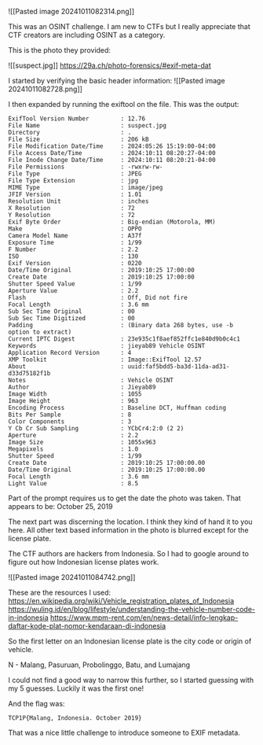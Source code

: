 ![[Pasted image 20241011082314.png]]

This was an OSINT challenge. I am new to CTFs but I really appreciate that CTF creators are including OSINT as a category. 

This is the photo they provided:

![[suspect.jpg]]
https://29a.ch/photo-forensics/#exif-meta-dat

I started by verifying the basic header information:
![[Pasted image 20241011082728.png]]

I then expanded by running the exiftool on the file. This was the output:

```
ExifTool Version Number         : 12.76
File Name                       : suspect.jpg
Directory                       : .
File Size                       : 206 kB
File Modification Date/Time     : 2024:05:26 15:19:00-04:00
File Access Date/Time           : 2024:10:11 08:20:27-04:00
File Inode Change Date/Time     : 2024:10:11 08:20:21-04:00
File Permissions                : -rwxrw-rw-
File Type                       : JPEG
File Type Extension             : jpg
MIME Type                       : image/jpeg
JFIF Version                    : 1.01
Resolution Unit                 : inches
X Resolution                    : 72
Y Resolution                    : 72
Exif Byte Order                 : Big-endian (Motorola, MM)
Make                            : OPPO
Camera Model Name               : A37f
Exposure Time                   : 1/99
F Number                        : 2.2
ISO                             : 130
Exif Version                    : 0220
Date/Time Original              : 2019:10:25 17:00:00
Create Date                     : 2019:10:25 17:00:00
Shutter Speed Value             : 1/99
Aperture Value                  : 2.2
Flash                           : Off, Did not fire
Focal Length                    : 3.6 mm
Sub Sec Time Original           : 00
Sub Sec Time Digitized          : 00
Padding                         : (Binary data 268 bytes, use -b option to extract)
Current IPTC Digest             : 23e935c1f8aef852ffc1e840d9b0c4c1
Keywords                        : jieyab89 Vehicle OSINT
Application Record Version      : 4
XMP Toolkit                     : Image::ExifTool 12.57
About                           : uuid:faf5bdd5-ba3d-11da-ad31-d33d75182f1b
Notes                           : Vehicle OSINT
Author                          : Jieyab89
Image Width                     : 1055
Image Height                    : 963
Encoding Process                : Baseline DCT, Huffman coding
Bits Per Sample                 : 8
Color Components                : 3
Y Cb Cr Sub Sampling            : YCbCr4:2:0 (2 2)
Aperture                        : 2.2
Image Size                      : 1055x963
Megapixels                      : 1.0
Shutter Speed                   : 1/99
Create Date                     : 2019:10:25 17:00:00.00
Date/Time Original              : 2019:10:25 17:00:00.00
Focal Length                    : 3.6 mm
Light Value                     : 8.5
```

Part of the prompt requires us to get the date the photo was taken. That appears to be: October 25, 2019

The next part was discerning the location. I think they kind of hand it to you here. All other text based information in the photo is blurred except for the license plate. 

The CTF authors are hackers from Indonesia. So I had to google around to figure out how Indonesian license plates work.

![[Pasted image 20241011084742.png]]

These are the resources I used:
https://en.wikipedia.org/wiki/Vehicle_registration_plates_of_Indonesia
https://wuling.id/en/blog/lifestyle/understanding-the-vehicle-number-code-in-indonesia
https://www.mpm-rent.com/en/news-detail/info-lengkap-daftar-kode-plat-nomor-kendaraan-di-indonesia

So the first letter on an Indonesian license plate is the city code or origin of vehicle.

N - Malang, Pasuruan, Probolinggo, Batu, and Lumajang

I could not find a good way to narrow this further, so I started guessing with my 5 guesses. Luckily it was the first one!


And the flag was:
```
TCP1P{Malang, Indonesia. October 2019}
```

That was a nice little challenge to introduce someone to EXIF metadata.